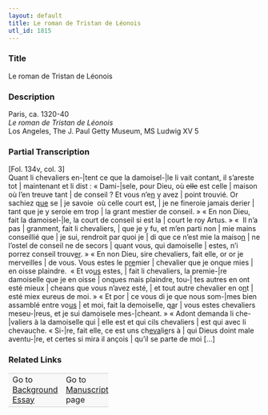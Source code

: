 ```yaml
---  
layout: default  
title: Le roman de Tristan de Léonois  
utl_id: 1815
---
```


### Title

Le roman de Tristan de Léonois


### Description

<p>Paris, ca. 1320-40<br /><em>Le roman de Tristan de Léonois</em><br />
Los Angeles, The J. Paul Getty Museum, MS Ludwig XV 5</p>



### Partial Transcription

<p>[Fol. 134v, col. 3]<br />
Quant li chevaliers en-|tent ce que la damoisel-|le li vait contant, il s’areste tot | maintenant et li dist : « Dami-|sele, pour Dieu, où <s>elle</s> est celle | maison où l’en treuve tant | de conseil ? Et vous n’e<u>n</u> y avez | point trouvié. Or sachiez q<u>ue</u> se | je savoie  où celle court est, | je ne fineroie jamais derier | tant que je y seroie em trop | la grant mestier de conseil. » « En non Dieu, fait la damoisel-|le, la court de conseil si est la | court le roy Artus. » «  Il n’a pas | granment, fait li chevaliers, | que je y fu, et m’en parti non | mie mains conseillié que | je sui, rendroit par quoi je | di que ce n’est mie la maiso<u>n</u> | ne l’ostel de conseil ne de secors | quant vous, qui damoiselle | estes, n’i porrez conseil trouv<u>er</u>. » « En non Dieu, sire chevaliers, fait elle, or or je merveilles | de vous. Vous estes le p<u>re</u>mier | chevalier que je onque mies | en oisse plaindre.  « Et vo<u>us</u> estes, | fait li chevaliers, la premie-|re damoiselle que je en oisse | onques mais plaindre, tou-| tes autres en ont esté mieux | cheans que vous n’avez esté, | et tout autre chevalier en o<u>n</u>t | esté miex eureus de moi. » « Et por | ce vous di je que nous som-|mes bien assamblé entre vo<u>us</u> | et moi, fait la demoiselle, q<u>a</u>r | vous estes chevaliers meseu-|reus, et je sui damoisele mes-|cheant. » « Adont demanda li che-|valiers à la damoiselle qui | elle est et qui cils chevaliers | est qui avec li chevauche. « Si-|re, fait elle, ce est uns ch<u>eva</u>li<u>e</u>rs à | qui Dieus doint male aventu-|re, et certes si mira il ançois | qu’il se parte de moi […]</p>



### Related Links

<table border="0.5" cellpadding="1" cellspacing="1" style="width: 200px; background-color:#F8F8F8;">
    <tbody style="border-color:#ccc">
        <tr style="border-color:#ccc">
            <td>Go to <a href="https://french.newberry.t-pen.org/essay/1815" target="_blank">Background Essay</a></td>
            <td>Go to <a href="https://french.newberry.t-pen.org/www/record.html?id=1815" target="_blank">Manuscript</a> page</td>
        </tr>
    </tbody>
</table>
